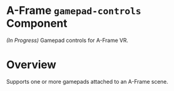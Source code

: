 # A-Frame `gamepad-controls` Component

*(In Progress)* Gamepad controls for A-Frame VR.

# Overview

Supports one or more gamepads attached to an A-Frame scene.

